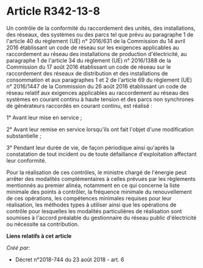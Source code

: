 # Article R342-13-8

Un contrôle de la conformité du raccordement des unités, des installations, des réseaux, des systèmes ou des parcs tel que
prévu au paragraphe 1 de l'article 40 du règlement (UE) n° 2016/631 de la Commission du 14 avril 2016 établissant un code de
réseau sur les exigences applicables au raccordement au réseau des installations de production d'électricité, au paragraphe 1
de l'article 34 du règlement (UE) n° 2016/1388 de la Commission du 17 août 2016 établissant un code de réseau sur le
raccordement des réseaux de distribution et des installations de consommation et aux paragraphes 1 et 2 de l'article 69 du
règlement (UE) n° 2016/1447 de la Commission du 26 août 2016 établissant un code de réseau relatif aux exigences applicables
au raccordement au réseau des systèmes en courant continu à haute tension et des parcs non synchrones de générateurs
raccordés en courant continu, est réalisé :

1° Avant leur mise en service ;

2° Avant leur remise en service lorsqu'ils ont fait l'objet d'une modification substantielle ;

3° Pendant leur durée de vie, de façon périodique ainsi qu'après la constatation de tout incident ou de toute défaillance
d'exploitation affectant leur conformité.

Pour la réalisation de ces contrôles, le ministre chargé de l'énergie peut arrêter des modalités complémentaires à celles
prévues par les règlements mentionnés au premier alinéa, notamment en ce qui concerne la liste minimale des points à
contrôler, la fréquence minimale du renouvellement de ces opérations, les compétences minimales requises pour leur
réalisation, les méthodes types à utiliser ainsi que les opérations de contrôle pour lesquelles les modalités particulières
de réalisation sont soumises à l'accord préalable du gestionnaire du réseau public d'électricité ou nécessite sa
contribution.

**Liens relatifs à cet article**

_Créé par_:

  - Décret n°2018-744 du 23 août 2018 - art. 6
